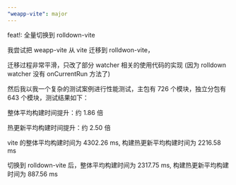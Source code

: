 ```yaml
---
"weapp-vite": major
---
```


feat!: 全量切换到 rolldown-vite


我尝试把 weapp-vite 从 vite 迁移到 rolldwon-vite，

迁移过程非常平滑，只改了部分 watcher 相关的使用代码的实现 (因为 rolldown watcher 没有 onCurrentRun 方法了) 

然后我以我一个复杂的测试案例进行性能测试，主包有 726 个模块，独立分包有 643 个模块，测试结果如下：
 
整体平均构建时间提升：约 1.86 倍

热更新平均构建时间提升：约 2.50 倍

vite 的整体平均构建时间为 4302.26 ms, 构建热更新平均构建时间为 2216.58 ms

切换到 rolldown-vite 后，整体平均构建时间为 2317.75 ms, 构建热更新平均构建时间为 887.56 ms

